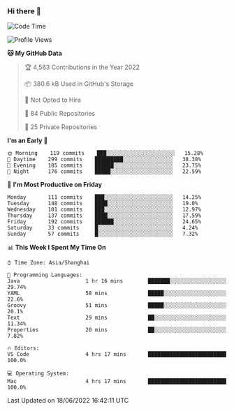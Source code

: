 ### Hi there 👋

<!--
**qbosen/qbosen** is a ✨ _special_ ✨ repository because its `README.md` (this file) appears on your GitHub profile.

Here are some ideas to get you started:

- 🔭 I’m currently working on ...
- 🌱 I’m currently learning ...
- 👯 I’m looking to collaborate on ...
- 🤔 I’m looking for help with ...
- 💬 Ask me about ...
- 📫 How to reach me: ...
- 😄 Pronouns: ...
- ⚡ Fun fact: ...
-->

<!--START_SECTION:waka-->
![Code Time](http://img.shields.io/badge/Code%20Time-0%20secs-blue)

![Profile Views](http://img.shields.io/badge/Profile%20Views-9-blue)

**🐱 My GitHub Data** 

> 🏆 4,563 Contributions in the Year 2022
 > 
> 📦 380.6 kB Used in GitHub's Storage 
 > 
> 🚫 Not Opted to Hire
 > 
> 📜 84 Public Repositories 
 > 
> 🔑 25 Private Repositories  
 > 
**I'm an Early 🐤** 

```text
🌞 Morning    119 commits    ███░░░░░░░░░░░░░░░░░░░░░░   15.28% 
🌆 Daytime    299 commits    █████████░░░░░░░░░░░░░░░░   38.38% 
🌃 Evening    185 commits    ██████░░░░░░░░░░░░░░░░░░░   23.75% 
🌙 Night      176 commits    █████░░░░░░░░░░░░░░░░░░░░   22.59%

```
📅 **I'm Most Productive on Friday** 

```text
Monday       111 commits    ███░░░░░░░░░░░░░░░░░░░░░░   14.25% 
Tuesday      148 commits    ████░░░░░░░░░░░░░░░░░░░░░   19.0% 
Wednesday    101 commits    ███░░░░░░░░░░░░░░░░░░░░░░   12.97% 
Thursday     137 commits    ████░░░░░░░░░░░░░░░░░░░░░   17.59% 
Friday       192 commits    ██████░░░░░░░░░░░░░░░░░░░   24.65% 
Saturday     33 commits     █░░░░░░░░░░░░░░░░░░░░░░░░   4.24% 
Sunday       57 commits     █░░░░░░░░░░░░░░░░░░░░░░░░   7.32%

```


📊 **This Week I Spent My Time On** 

```text
⌚︎ Time Zone: Asia/Shanghai

💬 Programming Languages: 
Java                     1 hr 16 mins        ███████░░░░░░░░░░░░░░░░░░   29.74% 
YAML                     58 mins             █████░░░░░░░░░░░░░░░░░░░░   22.6% 
Groovy                   51 mins             █████░░░░░░░░░░░░░░░░░░░░   20.1% 
Text                     29 mins             ██░░░░░░░░░░░░░░░░░░░░░░░   11.34% 
Properties               20 mins             ██░░░░░░░░░░░░░░░░░░░░░░░   7.82%

🔥 Editors: 
VS Code                  4 hrs 17 mins       █████████████████████████   100.0%

💻 Operating System: 
Mac                      4 hrs 17 mins       █████████████████████████   100.0%

```


 Last Updated on 18/06/2022 16:42:11 UTC
<!--END_SECTION:waka-->
